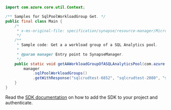 ```java
import com.azure.core.util.Context;

/** Samples for SqlPoolWorkloadGroup Get. */
public final class Main {
    /*
     * x-ms-original-file: specification/synapse/resource-manager/Microsoft.Synapse/stable/2021-06-01/examples/GetSqlPoolWorkloadGroup.json
     */
    /**
     * Sample code: Get a a workload group of a SQL Analytics pool.
     *
     * @param manager Entry point to SynapseManager.
     */
    public static void getAAWorkloadGroupOfASQLAnalyticsPool(com.azure.resourcemanager.synapse.SynapseManager manager) {
        manager
            .sqlPoolWorkloadGroups()
            .getWithResponse("sqlcrudtest-6852", "sqlcrudtest-2080", "sqlcrudtest-9187", "smallrc", Context.NONE);
    }
}
```

Read the [SDK documentation](https://github.com/Azure/azure-sdk-for-java/blob/azure-resourcemanager-synapse_1.0.0-beta.6/sdk/synapse/azure-resourcemanager-synapse/README.md) on how to add the SDK to your project and authenticate.
